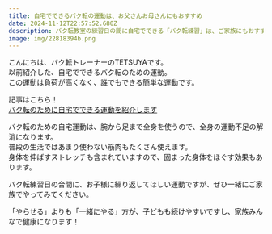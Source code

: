 ```yaml
---
title: 自宅でできるバク転の運動は、お父さんお母さんにもおすすめ
date: 2024-11-12T22:57:52.680Z
description: バク転教室の練習日の間に自宅でできる「バク転練習」は、ご家族にもおすすめです。家族みんなで運動して、楽しく健康的に、そしてお子様はバク転上手になりましょう。
image: img/22818394b.png
---
```

こんにちは、バク転トレーナーのTETSUYAです。\
以前紹介した、自宅でできるバク転のための運動。\
この運動は負荷が高くなく、誰でもできる簡単な運動です。

記事はこちら！\
[バク転のために自宅でできる運動を紹介します](/post/bakuten-movie/)

バク転のための自宅運動は、腕から足まで全身を使うので、全身の運動不足の解消になります。\
普段の生活ではあまり使わない筋肉もたくさん使えます。\
身体を伸ばすストレッチも含まれていますので、固まった身体をほぐす効果もあります。

バク転練習日の合間に、お子様に繰り返してほしい運動ですが、ぜひ一緒にご家族でやってみてください。

「やらせる」よりも「一緒にやる」方が、子どもも続けやすいですし、家族みんなで健康になります！